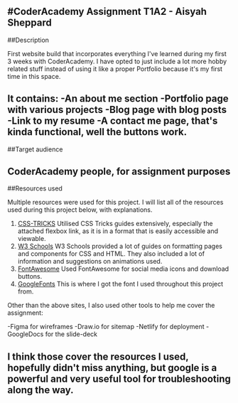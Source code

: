 #CoderAcademy Assignment T1A2 - Aisyah Sheppard
---
##Description

First website build that incorporates everything I've learned during my first 3 weeks with CoderAcademy. 
I have opted to just include a lot more hobby related stuff instead of using it like a proper Portfolio because it's my first time in this space.

It contains:
-An about me section
-Portfolio page with various projects
-Blog page with blog posts
-Link to my resume
-A contact me page, that's kinda functional, well the buttons work.
---
##Target audience

CoderAcademy people, for assignment purposes
---
##Resources used

Multiple resources were used for this project. 
I will list all of the resources used during this project below, with explanations.

1. [CSS-TRICKS](https://css-tricks.com/snippets/css/a-guide-to-flexbox/) 
    Utilised CSS Tricks guides extensively, especially the attached flexbox link, as it is in a format that is easily accessible and viewable. 
2. [W3 Schools](https://www.w3schools.com/css/default.asp)
    W3 Schools provided a lot of guides on formatting pages and components for CSS and HTML. They also included a lot of information and suggestions on animations used. 
3. [FontAwesome](https://fontawesome.com/)
    Used FontAwesome for social media icons and download buttons.
4. [GoogleFonts](('https://fonts.googleapis.com/css2?family=Poppins&display=swap');)
    This is where I got the font I used throughout this project from.

Other than the above sites, I also used other tools to help me cover the assignment:

-Figma for wireframes
-Draw.io for sitemap
-Netlify for deployment
-GoogleDocs for the slide-deck

I think those cover the resources I used, hopefully didn't miss anything, but google is a powerful and very useful tool for troubleshooting along the way. 
---





